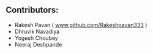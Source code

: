 ## Contributors:
- Rakesh Pavan ( www.github.com/Rakeshpavan333 )
- Dhruvik Navadiya
- Yogesh Choubey
- Neeraj Deshpande
